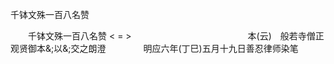   千钵文殊一百八名赞
　　




　　千钵文殊一百八名赞
< =  >　　　　　　　　　
　　　　本(云)　般若寺僧正观贤御本&;以&;交之朗澄
　　　　明应六年(丁巳)五月十九日善忍律师染笔

